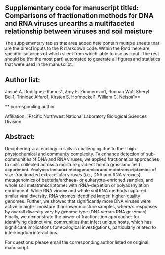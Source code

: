 ## Supplementary code for manuscript titled: Comparisons of fractionation methods for DNA and RNA viruses unearths a multifaceted relationship between viruses and soil moisture

The supplementary tables that area added here contain multiple sheets that are the direct inputs to the R markdown code. Within the Rmd there are specific isntances of which sheet from which table to use as input. The rest should be (for the most part) automated to generate all figures and statistics that were used in the manuscript.

## Author list: 
Josué A. Rodríguez-Ramos1, Amy E. Zimmerman1, Ruonan Wu1, Sheryl Bell1, Trinidad Alfaro1, Kirsten S. Hofmockel1, William C. Nelson1**

** corresponding author

Affiliation:
1Pacific Northwest National Laboratory Biological Sciences Division

## Abstract: 
Deciphering viral ecology in soils is challenging due to their high physiochemical and community complexity. To enhance detection of sub-communities of DNA and RNA viruses, we applied fractionation approaches to soils collected across a moisture gradient from a grassland field experiment. Analyses included metagenomics and metatranscriptomics of size-fractionated extracellular viruses (i.e., DNA and RNA viromes), metagenomics of bacteria/archaea- or eukaryote-enriched samples, and whole soil metatranscriptomes with rRNA-depletion or polyadenylation enrichment. While RNA virome and whole soil RNA methods captured similar viral diversity, RNA viromes identified longer, higher-quality genomes. Further, we showed that significantly more DNA viruses were active in higher moisture than lower moisture samples, whereas responses by overall diversity vary by genome type (DNA versus RNA genomes). Finally, we demonstrate the power of fractionation approaches for identifying distinct viral communities that infect unique hosts, which has significant implications for ecological investigations, particularly related to interkingdom interactions.

For questions: please email the corresponding author listed on original manuscript.
